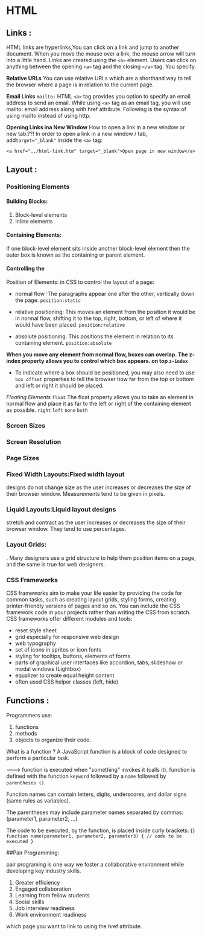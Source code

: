 # HTML 
## Links :
HTML links are hyperlinks,You can click on a link and jump to another document.
When you move the mouse over a link, the mouse arrow will turn into a little hand.
Links are created using the `<a>` element. Users can click on anything
between the opening `<a>` tag and the closing `</a>` tag. You specify.

**Relative URLs**
You can use relative URLs which are a shorthand way to tell the browser where a page is in
relation to the current page.

**Email Links**
`mailto:`
HTML `<a>` tag provides you option to specify an email address to send an email. While using `<a>` tag as an email tag, you will use mailto: email address along with href attribute.
 Following is the syntax of using mailto instead of using http.

**Opening Links ina New Window**
How to open a link in a new window or new tab.??!
In order to open a link in a new window / tab, add` target="_blank" ` inside the `<a>` tag:

`<a href="../html-link.htm" target="_blank">Open page in new window</a>`

## Layout :
### Positioning Elements

#### Building Blocks:
1. Block-level elements
2. Inline elements
#### Containing Elements:
If one block-level element sits inside another
block-level element then the outer box is
known as the containing or parent element.
#### Controlling the
Position of Elements:
in CSS  to control
the layout of a page:
* normal flow :The paragraphs appear one
after the other, vertically down
the page.
`position:static`

* relative positioning: This moves an element from the
position it would be in normal
flow, shifting it to the top, right,
bottom, or left of where it
would have been placed.
`position:relative`

* absolute positioning: This positions the element
in relation to its containing
element.
`position:absolute`

 
**When you move
any element from
normal flow, boxes
can overlap. The
z-index property
allows you to control
which box appears.
on top `z-index
`**

* To indicate where a box should be positioned, you may also need to use
`box offset` properties to tell the browser how far from the top or bottom
and left or right it should be placed.


*Floating Elements* `float`
The float property allows you
to take an element in normal
flow and place it as far to the
left or right of the containing
element as possible.
`right` `left` `none` `both`

### Screen Sizes
### Screen Resolution
### Page Sizes
### Fixed Width Layouts:Fixed width layout
designs do not
change size as the
user increases
or decreases
the size of their
browser window.
Measurements tend
to be given in pixels.
### Liquid Layouts:Liquid layout designs
stretch and contract
as the user increases
or decreases the
size of their browser
window. They tend to
use percentages.

### Layout Grids:
. Many designers use a grid structure to help them position items on a page, and the same is true for web designers.
### CSS Frameworks
CSS frameworks aim to make your life easier by providing the code for common tasks, such as creating layout grids, styling forms, creating printer-friendly versions of pages and so on. You can include the CSS
framework code in your projects rather than writing the CSS from scratch.
CSS frameworks offer different modules and tools:

* reset style sheet
* grid especially for responsive web design
* web typography
* set of icons in sprites or icon fonts
* styling for tooltips, buttons, elements of forms
* parts of graphical user interfaces like accordion, tabs, slideshow or modal windows (Lightbox)
* equalizer to create equal height content
* often used CSS helper classes (left, hide)

## Functions :
 Programmers use:

1. functions
2. methods
3. objects
 to organize their code.

What is a function ?
A JavaScript function is a block of code designed to perform a particular task.

---> function is executed when "something" invokes it (calls it).
function is defined with the function `keyword` followed by a `name` followed by `parentheses ()`.

Function names can contain letters, digits, underscores, and dollar signs (same rules as variables).

The parentheses may include parameter names separated by commas:
(parameter1, parameter2, ...)

The code to be executed, by the function, is placed inside curly brackets: {}
`function name(parameter1, parameter2, parameter3) {
  // code to be executed
}`

##Pair Programming:

pair programing is one way we foster a collaborative environment while developing key industry skills.

1. Greater efficiency
2. Engaged collaboration
3. Learning from fellow students
4. Social skills
5. Job interview readiness
6. Work environment readiness




































which page you want to link to using the href attribute.
